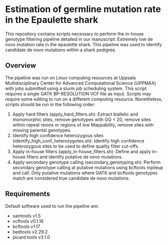 # Estimation of germline mutation rate in the Epaulette shark

This repository contains scripts necessary to perform the in-house genotype filtering pipeline detailed in our manuscript:
Extremely low de novo mutation rate in the epaulette shark. This pipeline was used to identify candidate de novo mutations within a shark pedigree.

## Overview
The pipeline was run on Linux computing resources at Uppsala Multidisciplinary Center for Advanced Computational Science (UPPMAX) with jobs submitted using a slurm job scheduling system. This script requires a single GATK BP-RESOLUTION VCF file as input. Scripts may require some editing to run on a different computing resource. Nonetheless, scripts should be run in the following order:

1. Apply hard filters (apply_hard_filters.sh): Extract biallelic and monomorphic sites, remove genotypes with GQ < 20, remove sites within repeat reions or regions of low Mappability, remove sites with missing parental genotypes.
2. Identify high confidence heterozygous sites (identify_high_conf_heterozygotes.sh): Identify high confidence heterozygous sites to be used to define quality filter cut-offs.
3. Apply in-house filters (apply_in-house_filters.sh): Define and apply in-house filters and identify putative de novo mutations. 
4. Apply secondary genotype calling (secondary_genotyping.sh): Perform secondary genotype calling at putative mutations using bcftools mpileup and call. Only putative mutations where GATK and bcftools genotypes match are considered true candidate de novo mutations. 

## Requirements 

Default software used to run the pipeline are:
- samtools v1.5
- vcftools v0.1.16
- bcftools v1.17
- bedtools v2.29.2
- picard tools v3.1.0
